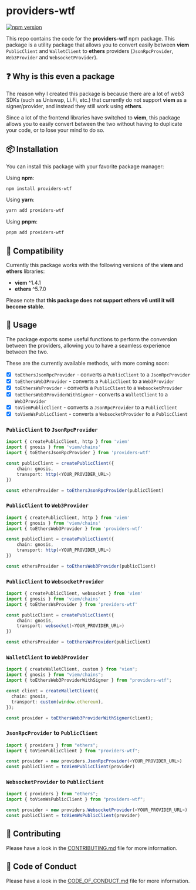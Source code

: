 # providers-wtf

[![npm version](https://badge.fury.io/js/providers-wtf.svg)](https://badge.fury.io/js/providers-wtf)

This repo contains the code for the **providers-wtf** npm package. This package is a utility package that allows you to convert easily between **viem** `PublicClient` and `WalletClient` to **ethers** providers (`JsonRpcProvider`, `Web3Provider` and `WebsocketProvider`).

## ❓ Why is this even a package

The reason why I created this package is because there are a lot of web3 SDKs (such as Uniswap, Li.Fi, etc.) that currently do not support **viem** as a signer/provider, and instead they still work using **ethers**.

Since a lot of the frontend libraries have switched to **viem**, this package allows you to easily convert between the two without having to duplicate your code, or to lose your mind to do so.

## 📦 Installation

You can install this package with your favorite package manager:

Using **npm**:

```bash
npm install providers-wtf
```

Using **yarn**:

```bash
yarn add providers-wtf
```

Using **pnpm**:

```bash
pnpm add providers-wtf
```

## 🔨 Compatibility

Currently this package works with the following versions of the **viem** and **ethers** libraries:

- **viem** ^1.4.1
- **ethers** ^5.7.0

Please note that **this package does not support ethers v6 until it will become stable**.

## 📖 Usage

The package exports some useful functions to perform the conversion between the providers, allowing you to have a seamless experience between the two.

These are the currently available methods, with more coming soon:

- [x] `toEthersJsonRpcProvider` - converts a `PublicClient` to a `JsonRpcProvider`
- [x] `toEthersWeb3Provider` - converts a `PublicClient` to a `Web3Provider`
- [x] `toEthersWsProvider` - converts a `PublicClient` to a `WebsocketProvider`
- [x] `toEthersWeb3ProviderWithSigner` - converts a `WalletClient` to a `Web3Provider`
- [x] `toViemPublicClient` - converts a `JsonRpcProvider` to a `PublicClient`
- [x] `toViemWsPublicClient` - converts a `WebsocketProvider` to a `PublicClient`

### `PublicClient` to `JsonRpcProvider`

```ts
import { createPublicClient, http } from 'viem'
import { gnosis } from 'viem/chains'
import { toEthersJsonRpcProvider } from 'providers-wtf'

const publicClient = createPublicClient({
    chain: gnosis,
    transport: http(<YOUR_PROVIDER_URL>)
})

const ethersProvider = toEthersJsonRpcProvider(publicClient)
```

### `PublicClient` to `Web3Provider`

```ts
import { createPublicClient, http } from 'viem'
import { gnosis } from 'viem/chains'
import { toEthersWeb3Provider } from 'providers-wtf'

const publicClient = createPublicClient({
    chain: gnosis,
    transport: http(<YOUR_PROVIDER_URL>)
})

const ethersProvider = toEthersWeb3Provider(publicClient)
```

### `PublicClient` to `WebsocketProvider`

```ts
import { createPublicClient, websocket } from 'viem'
import { gnosis } from 'viem/chains'
import { toEthersWsProvider } from 'providers-wtf'

const publicClient = createPublicClient({
    chain: gnosis,
    transport: websocket(<YOUR_PROVIDER_URL>)
})

const ethersProvider = toEthersWsProvider(publicClient)
```

### `WalletClient` to `Web3Provider`

```ts
import { createWalletClient, custom } from "viem";
import { gnosis } from "viem/chains";
import { toEthersWeb3ProviderWithSigner } from "providers-wtf";

const client = createWalletClient({
  chain: gnosis,
  transport: custom(window.ethereum),
});

const provider = toEthersWeb3ProviderWithSigner(client);
```

### `JsonRpcProvider` to `PublicClient`

```ts
import { providers } from "ethers";
import { toViemPublicClient } from "providers-wtf";

const provider = new providers.JsonRpcProvider(<YOUR_PROVIDER_URL>)
const publicClient = toViemPublicClient(provider)
```

### `WebsocketProvider` to `PublicClient`

```ts
import { providers } from "ethers";
import { toViemWsPublicClient } from "providers-wtf";

const provider = new providers.WebsocketProvider(<YOUR_PROVIDER_URL>)
const publicClient = toViemWsPublicClient(provider)
```

## 🤝 Contributing

Please have a look in the [CONTRIBUTING.md](CONTRIBUTING.md) file for more information.

## 📝 Code of Conduct

Please have a look in the [CODE_OF_CONDUCT.md](CODE_OF_CONDUCT.md) file for more information.
